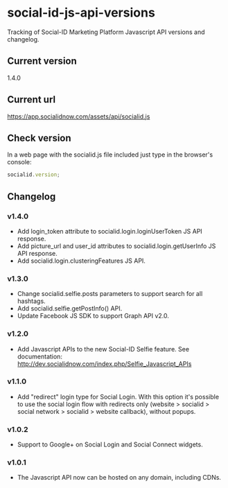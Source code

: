 # social-id-js-api-versions

Tracking of Social-ID Marketing Platform Javascript API versions and changelog.

## Current version

  1.4.0

## Current url

  https://app.socialidnow.com/assets/api/socialid.js

## Check version

In a web page with the socialid.js file included just type in the browser's console:

```javascript
socialid.version;
```

## Changelog

### v1.4.0

* Add login_token attribute to socialid.login.loginUserToken JS API response.
* Add picture_url and user_id attributes to socialid.login.getUserInfo JS API response.
* Add socialid.login.clusteringFeatures JS API.

### v1.3.0

* Change socialid.selfie.posts parameters to support search for all hashtags.
* Add socialid.selfie.getPostInfo() API.
* Update Facebook JS SDK to support Graph API v2.0.

### v1.2.0

* Add Javascript APIs to the new Social-ID Selfie feature. See documentation: http://dev.socialidnow.com/index.php/Selfie_Javascript_APIs

### v1.1.0

* Add "redirect" login type for Social Login. With this option it's possible to use the social login flow with redirects only (website > socialid > social network > socialid > website callback), without popups.

### v1.0.2

* Support to Google+ on Social Login and Social Connect widgets.

### v1.0.1

* The Javascript API now can be hosted on any domain, including CDNs.
